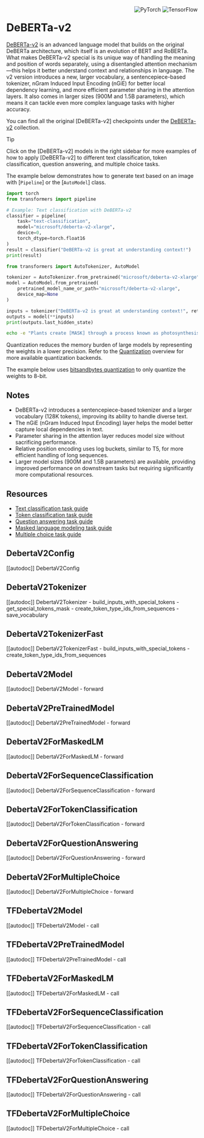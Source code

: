 <!--Copyright 2020 The HuggingFace Team. All rights reserved.

Licensed under the Apache License, Version 2.0 (the "License"); you may not use this file except in compliance with
the License. You may obtain a copy of the License at

http://www.apache.org/licenses/LICENSE-2.0

Unless required by applicable law or agreed to in writing, software distributed under the License is distributed on
an "AS IS" BASIS, WITHOUT WARRANTIES OR CONDITIONS OF ANY KIND, either express or implied. See the License for the
specific language governing permissions and limitations under the License.

⚠️ Note that this file is in Markdown but contain specific syntax for our doc-builder (similar to MDX) that may not be
rendered properly in your Markdown viewer.

-->

<div style="float: right;">
    <div class="flex flex-wrap space-x-1">
           <img alt="PyTorch" src="https://img.shields.io/badge/PyTorch-DE3412?style=flat&logo=pytorch&logoColor=white" >
           <img alt="TensorFlow" src="https://img.shields.io/badge/TensorFlow-FF6F00?style=flat&logo=tensorflow&logoColor=white">
    </div>
</div>


# DeBERTa-v2

[DeBERTa-v2](https://huggingface.co/papers/2006.03654) is an advanced language model that builds on the original DeBERTa architecture, which itself is an evolution of BERT and RoBERTa. What makes DeBERTa-v2 special is its unique way of handling the meaning and position of words separately, using a disentangled attention mechanism—this helps it better understand context and relationships in language. The v2 version introduces a new, larger vocabulary, a sentencepiece-based tokenizer, nGram Induced Input Encoding (nGiE) for better local dependency learning, and more efficient parameter sharing in the attention layers. It also comes in larger sizes (900M and 1.5B parameters), which means it can tackle even more complex language tasks with higher accuracy.

You can find all the original [DeBERTa-v2] checkpoints under the [DeBERTa-v2](https://huggingface.co/microsoft?search_models=deberta-v2) collection.


> [!TIP]
> Click on the [DeBERTa-v2] models in the right sidebar for more examples of how to apply [DeBERTa-v2] to different text classification, token classification, question answering, and multiple choice tasks.

The example below demonstrates how to generate text based on an image with [`Pipeline`] or the [`AutoModel`] class.

<hfoptions id="usage">
<hfoption id="Pipeline">

```py
import torch
from transformers import pipeline

# Example: Text classification with DeBERTa-v2
classifier = pipeline(
    task="text-classification",
    model="microsoft/deberta-v2-xlarge",
    device=0,
    torch_dtype=torch.float16
)
result = classifier("DeBERTa-v2 is great at understanding context!")
print(result)
```

</hfoption>
<hfoption id="AutoModel">

```py
from transformers import AutoTokenizer, AutoModel

tokenizer = AutoTokenizer.from_pretrained("microsoft/deberta-v2-xlarge")
model = AutoModel.from_pretrained(
    pretrained_model_name_or_path="microsoft/deberta-v2-xlarge",
    device_map=None
)

inputs = tokenizer("DeBERTa-v2 is great at understanding context!", return_tensors="pt")
outputs = model(**inputs)
print(outputs.last_hidden_state)

```

</hfoption>

<hfoption id="transformers-cli">

```bash
echo -e "Plants create [MASK] through a process known as photosynthesis." | transformers run --task fill-mask --model microsoft/deberta-v2-xlarge --device 0
```
</hfoption>
</hfoptions>

Quantization reduces the memory burden of large models by representing the weights in a lower precision. Refer to the [Quantization](../quantization/overview) overview for more available quantization backends.

The example below uses [bitsandbytes quantization](https://huggingface.co/docs/transformers/main/en/main_classes/quantization) to only quantize the weights to 8-bit.

## Notes

- DeBERTa-v2 introduces a sentencepiece-based tokenizer and a larger vocabulary (128K tokens), improving its ability to handle diverse text.
- The nGiE (nGram Induced Input Encoding) layer helps the model better capture local dependencies in text.
- Parameter sharing in the attention layer reduces model size without sacrificing performance.
- Relative position encoding uses log buckets, similar to T5, for more efficient handling of long sequences.
- Larger model sizes (900M and 1.5B parameters) are available, providing improved performance on downstream tasks but requiring significantly more computational resources.

## Resources

- [Text classification task guide](../tasks/sequence_classification)
- [Token classification task guide](../tasks/token_classification)
- [Question answering task guide](../tasks/question_answering)
- [Masked language modeling task guide](../tasks/masked_language_modeling)
- [Multiple choice task guide](../tasks/multiple_choice)

## DebertaV2Config

[[autodoc]] DebertaV2Config

## DebertaV2Tokenizer

[[autodoc]] DebertaV2Tokenizer
    - build_inputs_with_special_tokens
    - get_special_tokens_mask
    - create_token_type_ids_from_sequences
    - save_vocabulary

## DebertaV2TokenizerFast

[[autodoc]] DebertaV2TokenizerFast
    - build_inputs_with_special_tokens
    - create_token_type_ids_from_sequences

<frameworkcontent>
<pt>

## DebertaV2Model

[[autodoc]] DebertaV2Model
    - forward

## DebertaV2PreTrainedModel

[[autodoc]] DebertaV2PreTrainedModel
    - forward

## DebertaV2ForMaskedLM

[[autodoc]] DebertaV2ForMaskedLM
    - forward

## DebertaV2ForSequenceClassification

[[autodoc]] DebertaV2ForSequenceClassification
    - forward

## DebertaV2ForTokenClassification

[[autodoc]] DebertaV2ForTokenClassification
    - forward

## DebertaV2ForQuestionAnswering

[[autodoc]] DebertaV2ForQuestionAnswering
    - forward

## DebertaV2ForMultipleChoice

[[autodoc]] DebertaV2ForMultipleChoice
    - forward

</pt>
<tf>

## TFDebertaV2Model

[[autodoc]] TFDebertaV2Model
    - call

## TFDebertaV2PreTrainedModel

[[autodoc]] TFDebertaV2PreTrainedModel
    - call

## TFDebertaV2ForMaskedLM

[[autodoc]] TFDebertaV2ForMaskedLM
    - call

## TFDebertaV2ForSequenceClassification

[[autodoc]] TFDebertaV2ForSequenceClassification
    - call

## TFDebertaV2ForTokenClassification

[[autodoc]] TFDebertaV2ForTokenClassification
    - call

## TFDebertaV2ForQuestionAnswering

[[autodoc]] TFDebertaV2ForQuestionAnswering
    - call

## TFDebertaV2ForMultipleChoice

[[autodoc]] TFDebertaV2ForMultipleChoice
    - call

</tf>
</frameworkcontent>
